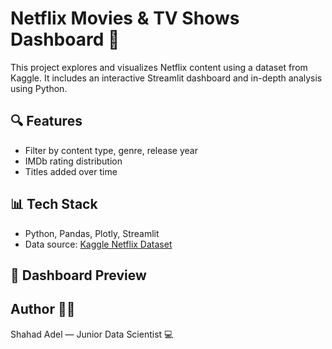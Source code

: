 # Netflix Movies & TV Shows Dashboard 🍿

This project explores and visualizes Netflix content using a dataset from Kaggle. It includes an interactive Streamlit dashboard and in-depth analysis using Python.

## 🔍 Features
- Filter by content type, genre, release year
- IMDb rating distribution
- Titles added over time


## 📊 Tech Stack
- Python, Pandas, Plotly, Streamlit
- Data source: [Kaggle Netflix Dataset](https://www.kaggle.com/datasets/octopusteam/full-netflix-dataset/code)



## 📸 Dashboard Preview




## Author 👩‍💻
Shahad Adel — Junior Data Scientist 💻
